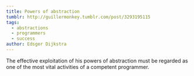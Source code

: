 ```yaml
---
title: Powers of abstraction
tumblr: http://guillermonkey.tumblr.com/post/3293195115
tags:
  - abstractions
  - programmers
  - success
author: Edsger Dijkstra
---
```


The effective exploitation of his powers of abstraction must be regarded as one of the most vital activities of a competent programmer.
